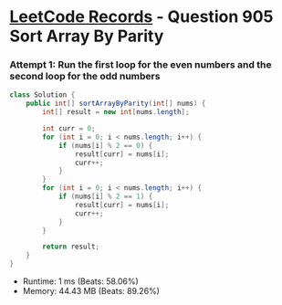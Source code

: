# [LeetCode Records](../../README.md) - Question 905 Sort Array By Parity

### Attempt 1: Run the first loop for the even numbers and the second loop for the odd numbers

```java
class Solution {
    public int[] sortArrayByParity(int[] nums) {
        int[] result = new int[nums.length];

        int curr = 0;
        for (int i = 0; i < nums.length; i++) {
            if (nums[i] % 2 == 0) {
                result[curr] = nums[i];
                curr++;
            }
        }
        for (int i = 0; i < nums.length; i++) {
            if (nums[i] % 2 == 1) {
                result[curr] = nums[i];
                curr++;
            }
        }

        return result;
    }
}
```
- Runtime: 1 ms (Beats: 58.06%)
- Memory: 44.43 MB (Beats: 89.26%)

<br>
